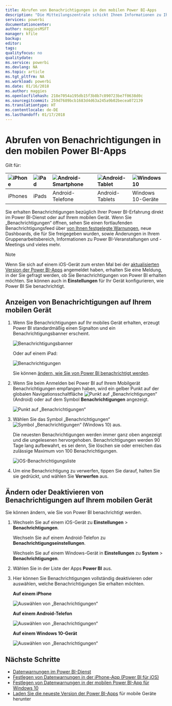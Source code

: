 ```yaml
---
title: Abrufen von Benachrichtigungen in den mobilen Power BI-Apps
description: "Die Mitteilungszentrale schickt Ihnen Informationen zu Ihrer Power BI-Erfahrung direkt auf Ihr mobiles Gerät."
services: powerbi
documentationcenter: 
author: maggiesMSFT
manager: kfile
backup: 
editor: 
tags: 
qualityfocus: no
qualitydate: 
ms.service: powerbi
ms.devlang: NA
ms.topic: article
ms.tgt_pltfrm: NA
ms.workload: powerbi
ms.date: 01/16/2018
ms.author: maggies
ms.openlocfilehash: 218e7054a195db15f3b8b7c890723be7f0638d0c
ms.sourcegitcommit: 259d7689bcb1683d4d63a245a9b02becea072139
ms.translationtype: HT
ms.contentlocale: de-DE
ms.lasthandoff: 01/17/2018
---
```

# <a name="get-notifications-in-the-power-bi-mobile-apps"></a>Abrufen von Benachrichtigungen in den mobilen Power BI-Apps
Gilt für:

| ![iPhone](media/mobile-apps-notification-center/iphone-logo-50-px.png) | ![iPad](media/mobile-apps-notification-center/ipad-logo-50-px.png) | ![Android-Smartphone](media/mobile-apps-notification-center/android-phone-logo-50-px.png) | ![Android-Tablet](media/mobile-apps-notification-center/android-tablet-logo-50-px.png) | ![Windows 10](media/mobile-apps-notification-center/win-10-logo-50-px.png) |
|:--- |:--- |:--- |:--- |:--- |
| iPhones |iPads |Android-Telefone |Android-Tablets |Windows 10-Geräte |

Sie erhalten Benachrichtigungen bezüglich Ihrer Power BI-Erfahrung direkt im Power BI-Dienst oder auf Ihrem mobilen Gerät. Wenn Sie „Benachrichtigungen“ öffnen, sehen Sie einen fortlaufenden Benachrichtigungsfeed über [von Ihnen festgelegte Warnungen](mobile-set-data-alerts-in-the-mobile-apps.md), neue Dashboards, die für Sie freigegeben wurden, sowie Änderungen in Ihrem Gruppenarbeitsbereich, Informationen zu Power BI-Veranstaltungen und -Meetings und vieles mehr.

> [!NOTE]
> Wenn Sie sich auf einem iOS-Gerät zum ersten Mal bei der [aktualisierten Version der Power BI-Apps](https://powerbi.microsoft.com/mobile/) angemeldet haben, erhalten Sie eine Meldung, in der Sie gefragt werden, ob Sie Benachrichtigungen von Power BI erhalten möchten. Sie können auch in **Einstellungen** für Ihr Gerät konfigurieren, wie Power BI Sie benachrichtigt. 
> 
> 

## <a name="view-notifications-on-your-mobile-device"></a>Anzeigen von Benachrichtigungen auf Ihrem mobilen Gerät
1. Wenn Sie Benachrichtigungen auf Ihr mobiles Gerät erhalten, erzeugt Power BI standardmäßig einen Signalton und ein Benachrichtigungsbanner erscheint.
   
   ![Benachrichtigungsbanner](media/mobile-apps-notification-center/power-bi-mobile-notification-banner.png)
   
   Oder auf einem iPad:
   
   ![Benachrichtigungen](media/mobile-apps-notification-center/power-bi-ipad-notifications.png)
   
   Sie können [ändern, wie Sie von Power BI benachrichtigt werden](mobile-apps-notification-center.md#change-or-turn-off-notifications-on-your-mobile-device).
2. Wenn Sie beim Anmelden bei Power BI auf Ihrem Mobilgerät Benachrichtigungen empfangen haben, wird ein gelber Punkt auf der globalen Navigationsschaltfläche ![Punkt auf „Benachrichtigungen“](media/mobile-apps-notification-center/power-bi-android-menu-notifications-icon.png) (Android) oder auf dem Symbol **Benachrichtigungen** angezeigt. 
   
   ![Punkt auf „Benachrichtigungen“](media/mobile-apps-notification-center/power-bi-windows-10-notifications.png)
3. Wählen Sie das Symbol „Benachrichtigungen“ ![Symbol „Benachrichtigungen“](media/mobile-apps-notification-center/power-bi-windows-10-notification-icon.png) (Windows 10) aus.
   
    Die neuesten Benachrichtigungen werden immer ganz oben angezeigt und die ungelesenen hervorgehoben. Benachrichtigungen werden 90 Tage lang aufbewahrt, es sei denn, Sie löschen sie oder erreichen das zulässige Maximum von 100 Benachrichtigungen.
   
   ![iOS-Benachrichtigungsliste](media/mobile-apps-notification-center/power-bi-iphone-notifications-list.png)
4. Um eine Benachrichtigung zu verwerfen, tippen Sie darauf, halten Sie sie gedrückt, und wählen Sie **Verwerfen** aus.

## <a name="change-or-turn-off-notifications-on-your-mobile-device"></a>Ändern oder Deaktivieren von Benachrichtigungen auf Ihrem mobilen Gerät
Sie können ändern, wie Sie von Power BI benachrichtigt werden.

1. Wechseln Sie auf einem iOS-Gerät zu **Einstellungen** > **Benachrichtigungen**. 
   
    Wechseln Sie auf einem Android-Telefon zu **Benachrichtigungseinstellungen**.
   
    Wechseln Sie auf einem Windows-Gerät in **Einstellungen** zu **System** > **Benachrichtigungen**.
2. Wählen Sie in der Liste der Apps **Power BI** aus. 
3. Hier können Sie Benachrichtigungen vollständig deaktivieren oder auswählen, welche Benachrichtigungen Sie erhalten möchten.
   
    **Auf einem iPhone**
   
    ![Auswählen von „Benachrichtigungen“](media/mobile-apps-notification-center/power-bi-notifications-iphone-settings.png)
   
    **Auf einem Android-Telefon**
   
    ![Auswählen von „Benachrichtigungen“](media/mobile-apps-notification-center/power-bi-notifications-android-settings.png)

    **Auf einem Windows 10-Gerät**

    ![Auswählen von „Benachrichtigungen“](media/mobile-apps-notification-center/power-bi-notifications-windows10-settings.png)

## <a name="next-steps"></a>Nächste Schritte
* [Datenwarnungen im Power BI-Dienst](service-set-data-alerts.md)
* [Festlegen von Datenwarnungen in der iPhone-App (Power BI für iOS)](mobile-set-data-alerts-in-the-mobile-apps.md)
* [Festlegen von Datenwarnungen in der mobilen Power BI-App für Windows 10](mobile-set-data-alerts-in-the-mobile-apps.md)
* [Laden Sie die neueste Version der Power BI-Apps](https://powerbi.microsoft.com/mobile/) für mobile Geräte herunter

